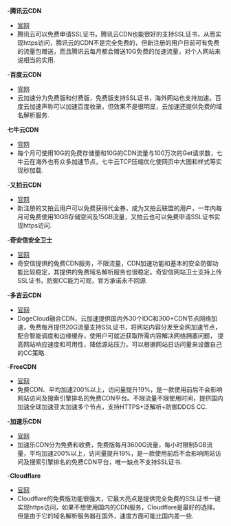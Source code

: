 -**腾讯云CDN**
- [官网](https://cloud.tencent.com/product/cdn)
- 腾讯云可以免费申请SSL证书，腾讯云CDN也能很好的支持SSL证书，从而实现https访问，腾讯云的CDN不是完全免费的，但新注册的用户目前可有免费的流量包赠送，而且腾讯云每月都会赠送10G免费的加速流量，对个人网站来说相当的实用.

-**百度云CDN**
- [官网](https://m-su.baidu.com/#/)
- 云加速分为免费版和付费版，免费版支持SSL证书，海外网站也支持加速。百度云加速声称可以加速百度收录，但效果不是很明显，云加速还提供免费的域名解析服务.

**七牛云CDN**
- [官网](https://www.qiniu.com/products/fusion)
- 每个月可使用10G的免费存储量和10G的CDN流量与100万次的Get请求数，七牛云在海外也有众多加速节点，七牛云TCP压缩优化使网页中大图和样式等实现秒加载.

-**又拍云CDN**
- [官网](https://www.upyun.com/products/cdn)
- 新注册的又拍云用户可以免费获得代金券，成为又拍云联盟的用户，一年内每月可免费使用10GB存储空间及15GB流量，又拍云也可以免费申请SSL证书实现https访问.

-**奇安信安全卫士**
- [官网](https://wangzhan.qianxin.com/)
- 奇安信提供的免费CDN服务，不限流量，CDN加速功能和基本的安全防御功能比较稳定，其提供的免费域名解析服务也很稳定。奇安信网站卫士支持上传SSL证书，防御CC能力可观，官方承诺永不回源.

-**多吉云CDN**
- [官网](https://www.dogecloud.com/)
- DogeCloud融合CDN，云加速提供国内外30个IDC和300+CDN节点网络加速，免费每月提供20G流量支持SSL证书，将网站内容分发至全网加速节点，配合智能调度和边缘缓存，使用户可就近获取所需内容解决网络拥塞问题， 提高网站响应速度和可用性，降低源站压力。可以根据网站日访问量来设置自己的CC策略.

-**FreeCDN**
- [官网](http://su.zhiduopc.com/)
- 免费CDN、平均加速200%以上，访问量提升19%，是一款使用前后不会影响网站访问及搜索引擎排名的免费CDN平台。不限流量不限使用时间，提供国内加速全球加速亚太加速多个节点，支持HTTPS+泛解析+防御DDOS CC.

-**加速乐CDN**
- [官网](https://defense.yunaq.com/jsl/)
- 加速乐CDN分为免费和收费，免费版每月3600G流量，每小时限制5GB流量，平均加速200%以上，访问量提升19%，是一款使用前后不会影响网站访问及搜索引擎排名的免费CDN平台，唯一缺点不支持SSL证书.

-**Cloudflare**
- [官网](https://www.cloudflare.com/)
- Cloudflare的免费版功能很强大，它最大亮点是提供完全免费的SSL证书一键实现https访问，如果不想使用国内的CDN服务，Cloudflare是最好的选择。但是由于它的域名解析服务器在国外，速度方面可能比国内差一些.